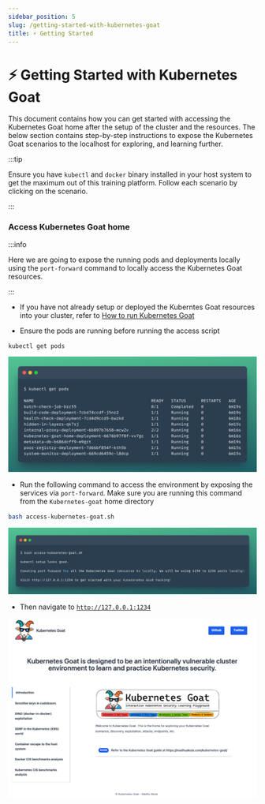 ```yaml
---
sidebar_position: 5
slug: /getting-started-with-kubernetes-goat
title: ⚡ Getting Started
---
```


# ⚡ Getting Started with Kubernetes Goat

This document contains how you can get started with accessing the Kubernetes Goat home after the setup of the cluster and the resources. The below section contains step-by-step instructions to expose the Kubernetes Goat scenarios to the localhost for exploring, and learning further.

:::tip

Ensure you have `kubectl` and `docker` binary installed in your host system to get the maximum out of this training platform. Follow each scenario by clicking on the scenario.

:::

### Access Kubernetes Goat home

:::info

Here we are going to expose the running pods and deployments locally using the `port-forward` command to locally access the Kubernetes Goat resources.

:::

- If you have not already setup or deployed the Kuberntes Goat resources into your cluster, refer to [How to run Kubernetes Goat](how-to-run/kubernetes-goat-on-kubernetes)

- Ensure the pods are running before running the access script

```bash
kubectl get pods
```

![all pods running in kubectl get pods](scenarios/images/kubectl-get-pods.png)

- Run the following command to access the environment by exposing the services via `port-forward`. Make sure you are running this command from the `Kubernetes-goat` home directory

```bash
bash access-kubernetes-goat.sh
```

![Access kubernetes goat resources](scenarios/images/access-kubernetes-goat.png)

- Then navigate to [`http://127.0.0.1:1234`](http://127.0.0.1:1234)

![Kubernetes Goat Home](scenarios/images/kubernetes-goat-home.png)
